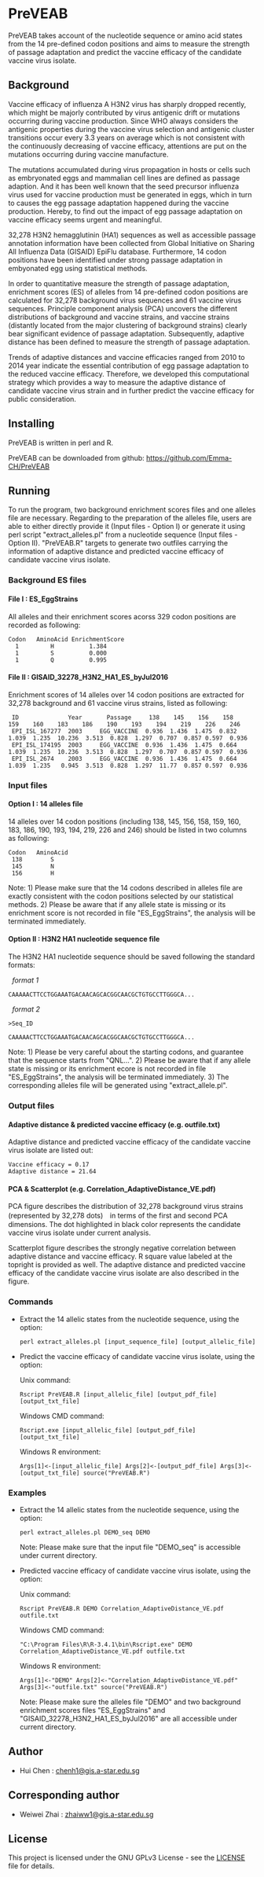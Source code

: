 # PreVEAB
PreVEAB takes account of the nucleotide sequence or amino acid states from the 14 pre-defined codon positions and aims to measure the strength of passage adaptation and predict the vaccine efficacy of the candidate vaccine virus isolate.


## Background
Vaccine efficacy of influenza A H3N2 virus has sharply dropped recently, which might be majorly contributed by virus antigenic drift or mutations occurring during vaccine production. Since WHO always considers the antigenic properties during the vaccine virus selection and antigenic cluster transitions occur every 3.3 years on average which is not consistent with the continuously decreasing of vaccine efficacy, attentions are put on the mutations occurring during vaccine manufacture. 

The mutations accumulated during virus propagation in hosts or cells such as embryonated eggs and mammalian cell lines are defined as passage adaption. And it has been well known that the seed precursor influenza virus used for vaccine production must be generated in eggs, which in turn to causes the egg passage adaptation happened during the vaccine production. Hereby, to find out the impact of egg passage adaptation on vaccine efficacy seems urgent and meaningful.

32,278 H3N2 hemagglutinin (HA1) sequences as well as accessible passage annotation information have been collected from Global Initiative on Sharing All Influenza Data (GISAID) EpiFlu database. Furthermore, 14 codon positions have been identified under strong passage adaptation in embyonated egg using statistical methods.

In order to quantitative measure the strength of passage adaptation, enrichment scores (ES) of alleles from 14 pre-defined codon positions are calculated for 32,278 background virus sequences and 61 vaccine virus sequences. Principle component analysis (PCA) uncovers the different distributions of background and vaccine strains, and vaccine strains (distantly located from the major clustering of background strains) clearly bear significant evidence of passage adaptation. Subsequently, adaptive distance has been defined to measure the strength of passage adaptation.

Trends of adaptive distances and vaccine efficacies ranged from 2010 to 2014 year indicate the essential contribution of egg passage adaptation to the reduced vaccine efficacy. Therefore, we developed this computational strategy which provides a way to measure the adaptive distance of candidate vaccine virus strain and in further predict the vaccine efficacy for public consideration. 


## Installing

PreVEAB is written in perl and R.

PreVEAB can be downloaded from github: https://github.com/Emma-CH/PreVEAB


## Running

To run the program, two background enrichment scores files and one alleles file are necessary. 
Regarding to the preparation of the alleles file, users are able to either directly provide it (Input files - Option I) or generate it using perl script "extract_alleles.pl" from a nucleotide sequence (Input files - Option II).
"PreVEAB.R" targets to generate two outfiles carrying the information of adaptive distance and predicted vaccine efficacy of candidate vaccine virus isolate.


### Background ES files

#### File I : ES_EggStrains

All alleles and their enrichment scores acorss 329 codon positions are recorded as following:

    Codon   AminoAcid EnrichmentScore
      1         H          1.384
      1         S          0.000
      1         Q          0.995

#### File II : GISAID_32278_H3N2_HA1_ES_byJul2016

Enrichment scores of 14 alleles over 14 codon positions are extracted for 32,278 background and 61 vaccine virus strains, listed as following: 

     ID              Year       Passage     138    145    156    158    159    160    183    186    190    193    194    219    226    246
     EPI_ISL_167277  2003     EGG_VACCINE  0.936  1.436  1.475  0.832  1.039  1.235  10.236  3.513  0.828  1.297  0.707  0.857 0.597  0.936
     EPI_ISL_174195  2003     EGG_VACCINE  0.936  1.436  1.475  0.664  1.039  1.235  10.236  3.513  0.828  1.297  0.707  0.857 0.597  0.936
     EPI_ISL_2674    2003     EGG_VACCINE  0.936  1.436  1.475  0.664  1.039  1.235   0.945  3.513  0.828  1.297  11.77  0.857 0.597  0.936    


### Input files

#### Option I : 14 alleles file

14 alleles over 14 codon positions (including 138, 145, 156, 158, 159, 160, 183, 186, 190, 193, 194, 219, 226 and 246) should be listed in two columns as following:

    Codon   AminoAcid
     138        S
     145        N 
     156        H

Note: 1) Please make sure that the 14 codons described in alleles file are exactly consistent with the codon positions selected by our  statistical methods.
2) Please be aware that if any allele state is missing or its enrichment score is not recorded in file "ES_EggStrains", the analysis will be terminated immediately.

#### Option II : H3N2 HA1 nucleotide sequence file

The H3N2 HA1 nucleotide sequence should be saved following the standard formats:
    
    *format 1*
    
    CAAAAACTTCCTGGAAATGACAACAGCACGGCAACGCTGTGCCTTGGGCA...
    
    *format 2*
    
    >Seq_ID
    
    CAAAAACTTCCTGGAAATGACAACAGCACGGCAACGCTGTGCCTTGGGCA...

Note: 1) Please be very careful about the starting codons, and guarantee that the sequence starts from "QNL...".
2) Please be aware that if any allele state is missing or its enrichment ecore is not recorded in file "ES_EggStrains", the analysis will be terminated immediately.
3) The corresponding alleles file will be generated using "extract_allele.pl".


### Output files

#### Adaptive distance & predicted vaccine efficacy (e.g. outfile.txt)

Adaptive distance and predicted vaccine efficacy of the candidate vaccine virus isolate are listed out:

    Vaccine efficacy = 0.17
    Adaptive distance = 21.64

#### PCA & Scatterplot (e.g. Correlation_AdaptiveDistance_VE.pdf)

PCA figure describes the distribution of 32,278 background virus strains (represented by 32,278 dots)　in terms of the first and second PCA dimensions. The dot highlighted in black color represents the candidate vaccine virus isolate under current analysis.

Scatterplot figure describes the strongly negative correlation between adaptive distance and vaccine efficacy. R square value labeled at the topright is provided as well. The adaptive distance and predicted vaccine efficacy of the candidate vaccine virus isolate are also described in the figure.


### Commands

* Extract the 14 allelic states from the nucleotide sequence, using the option:

    `perl extract_alleles.pl [input_sequence_file] [output_allelic_file]`

* Predict the vaccine efficacy of candidate vaccine virus isolate, using the option:

    Unix command:
    
    `Rscript PreVEAB.R [input_allelic_file] [output_pdf_file] [output_txt_file]`

    Windows CMD command:
   
    `Rscript.exe [input_allelic_file] [output_pdf_file] [output_txt_file]`

    Windows R environment:
    
    `Args[1]<-[input_allelic_file]
    Args[2]<-[output_pdf_file]
    Args[3]<-[output_txt_file]
    source("PreVEAB.R")`


### Examples

* Extract the 14 allelic states from the nucleotide sequence, using the option:

    `perl extract_alleles.pl DEMO_seq DEMO`
    
    Note: Please make sure that the input file "DEMO_seq" is accessible under current directory.

* Predicted vaccine efficacy of candidate vaccine virus isolate, using the option:

    Unix command:
    
    `Rscript PreVEAB.R DEMO Correlation_AdaptiveDistance_VE.pdf outfile.txt`
    
    Windows CMD command:
    
    `"C:\Program Files\R\R-3.4.1\bin\Rscript.exe" DEMO Correlation_AdaptiveDistance_VE.pdf outfile.txt`
    
    Windows R environment:
    
    `Args[1]<-"DEMO"
    Args[2]<-"Correlation_AdaptiveDistance_VE.pdf"
    Args[3]<-"outfile.txt"
    source("PreVEAB.R")`
    
    Note: Please make sure the alleles file "DEMO" and two background enrichment scores files "ES_EggStrains" and  
    "GISAID_32278_H3N2_HA1_ES_byJul2016" are all accessible under current directory.


## Author

* Hui Chen : chenh1@gis.a-star.edu.sg


## Corresponding author

*   Weiwei Zhai : zhaiww1@gis.a-star.edu.sg


## License

This project is licensed under the GNU GPLv3 License - see the
[LICENSE](LICENSE) file for details.

